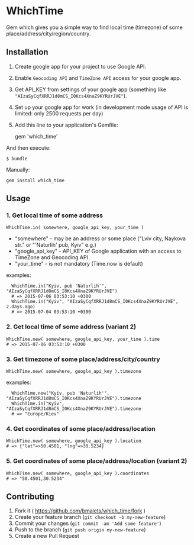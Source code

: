 # WhichTime
 
  Gem which gives you a simple way to find local time (timezone) of some place/address/city/region/country.

## Installation

1. Create google app for your project to use Google API.
2. Enable ```Geocoding API``` and ```TimeZone API``` access for your google app.
3. Get API_KEY from settings of your google app 
   (something like ```"AIzaSyCqfXRRJ1d8mCS_I0Kcs4XnaZ9KYRUrJVE"```). 
4. Set up your google app for work (in development mode usage of API is limited: only 2500 requests per day)
5. Add this line to your application's Gemfile:

    gem 'which_time'

And then execute:

    $ bundle

Manually:

    gem install which_time

## Usage

### 1. Get local time of some address
```
WhichTime.in( somewhere, google_api_key, your_time )
```
- "somewhere" - may be an address or some place ("Lviv city, Naykova str." or "'Naturlih' pub, Kyiv" e.g.)
- "google_api_key" - API_KEY of Google application with an access to TimeZone and Geocoding API
- "your_time" - is not mandatory (Time.now is default)

examples:
```
  WhichTime.in("Kyiv, pub 'Naturlih'", "AIzaSyCqfXRRJ1d8mCS_I0Kcs4XnaZ9KYRUrJVE")
  # => 2015-07-06 03:53:10 +0300
  WhichTime.in("Kyiv", "AIzaSyCqfXRRJ1d8mCS_I0Kcs4XnaZ9KYRUrJVE", 2.days.ago)
  # => 2015-07-04 03:53:10 +0300
```

### 2. Get local time of some address (variant 2)
```
WhichTime.new( somewhere, google_api_key, your_time ).time
# => 2015-07-06 03:53:10 +0300 
```

### 3. Get timezone of some place/address/city/country
```
WhichTime.new( somewhere, google_api_key ).timezone
```
examples:
```
  WhichTime.new("Kyiv, pub 'Naturlih'", "AIzaSyCqfXRRJ1d8mCS_I0Kcs4XnaZ9KYRUrJVE").timezone
  WhichTime.in("Kyiv", "AIzaSyCqfXRRJ1d8mCS_I0Kcs4XnaZ9KYRUrJVE").timezone
  # => "Europe/Kiev"
```

### 4. Get coordinates of some place/address/location
```
WhichTime.new( somewhere, google_api_key ).location
# => {"lat"=>50.4501, "lng"=>30.5234}
```

### 5. Get coordinates of some place/address/location (variant 2)
```
WhichTime.new( somewhere, google_api_key ).coordinates
# => "50.4501,30.5234"
```

## Contributing

1. Fork it ( https://github.com/bmalets/which_time/fork )
2. Create your feature branch (`git checkout -b my-new-feature`)
3. Commit your changes (`git commit -am 'Add some feature'`)
4. Push to the branch (`git push origin my-new-feature`)
5. Create a new Pull Request
